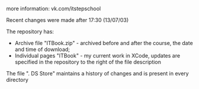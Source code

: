 more information: vk.com/itstepschool

Recent changes were made after 17:30 (13/07/03)

The repository has:
- Archive file "ITBook.zip" - archived before and after the course, the date and time of download;
- Individual pages "ITBook" - my current work in XCode, updates are specified in the repository to the right of the file description

The file ". DS Store" maintains a history of changes and is present in every directory
